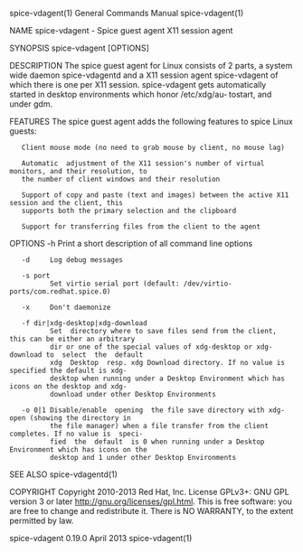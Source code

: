 spice-vdagent(1)                        General Commands Manual                       spice-vdagent(1)

NAME
       spice-vdagent - Spice guest agent X11 session agent

SYNOPSIS
       spice-vdagent [OPTIONS]

DESCRIPTION
       The  spice guest agent for Linux consists of 2 parts, a system wide daemon spice-vdagentd and a
       X11 session agent spice-vdagent of which there is one per X11 session.
       spice-vdagent gets automatically started  in  desktop  environments  which  honor  /etc/xdg/au‐
       tostart, and under gdm.

FEATURES
       The spice guest agent adds the following features to spice Linux guests:

       Client mouse mode (no need to grab mouse by client, no mouse lag)

       Automatic  adjustment of the X11 session's number of virtual monitors, and their resolution, to
       the number of client windows and their resolution

       Support of copy and paste (text and images) between the active X11 session and the client, this
       supports both the primary selection and the clipboard

       Support for transferring files from the client to the agent

OPTIONS
       -h     Print a short description of all command line options

       -d     Log debug messages

       -s port
              Set virtio serial port (default: /dev/virtio-ports/com.redhat.spice.0)

       -x     Don't daemonize

       -f dir|xdg-desktop|xdg-download
              Set  directory where to save files send from the client, this can be either an arbitrary
              dir or one of the special values of xdg-desktop or xdg-download to  select  the  default
              xdg  Desktop  resp. xdg Download directory. If no value is specified the default is xdg-
              desktop when running under a Desktop Environment which has icons on the desktop and xdg-
              download under other Desktop Environments

       -o 0|1 Disable/enable  opening  the file save directory with xdg-open (showing the directory in
              the file manager) when a file transfer from the client completes. If no value is  speci‐
              fied  the  default  is 0 when running under a Desktop Environment which has icons on the
              desktop and 1 under other Desktop Environments

SEE ALSO
       spice-vdagentd(1)

COPYRIGHT
       Copyright  2010-2013  Red  Hat,  Inc.  License   GPLv3+:   GNU   GPL   version   3   or   later
       <http://gnu.org/licenses/gpl.html>.
       This  is  free  software: you are free to change and redistribute it.  There is NO WARRANTY, to
       the extent permitted by law.

spice-vdagent 0.19.0                          April 2013                              spice-vdagent(1)
